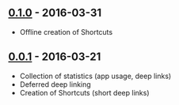 ## [0.1.0] - 2016-03-31

- Offline creation of Shortcuts

## [0.0.1] - 2016-03-21

- Collection of statistics (app usage, deep links)
- Deferred deep linking
- Creation of Shortcuts (short deep links)


[0.1.0]: https://github.com/shortcutmedia/shortcut-ios/compare/v0.0.1...v0.1.0
[0.0.1]: https://github.com/shortcutmedia/shortcut-ios/releases/tag/v0.0.1
